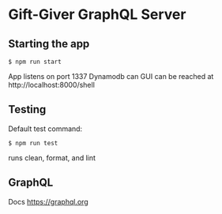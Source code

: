 # Gift-Giver GraphQL Server

## Starting the app

```
$ npm run start
```

App listens on port 1337
Dynamodb can GUI can be reached at http://localhost:8000/shell

## Testing

Default test command:

```
$ npm run test
```

runs clean, format, and lint

## GraphQL

Docs
https://graphql.org
